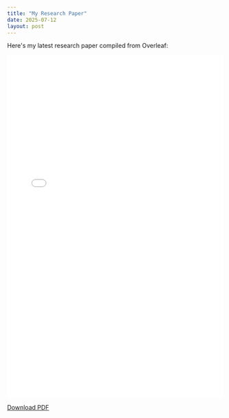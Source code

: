 ```yaml
---
title: "My Research Paper"
date: 2025-07-12
layout: post
---
```


Here's my latest research paper compiled from Overleaf:

<embed src="{{ site.url }}/assets/pdfs/my-paper.pdf" type="application/pdf" width="100%" height="800px" />

<p><a href="{{ site.url }}/assets/pdfs/my-paper.pdf">Download PDF</a></p>
